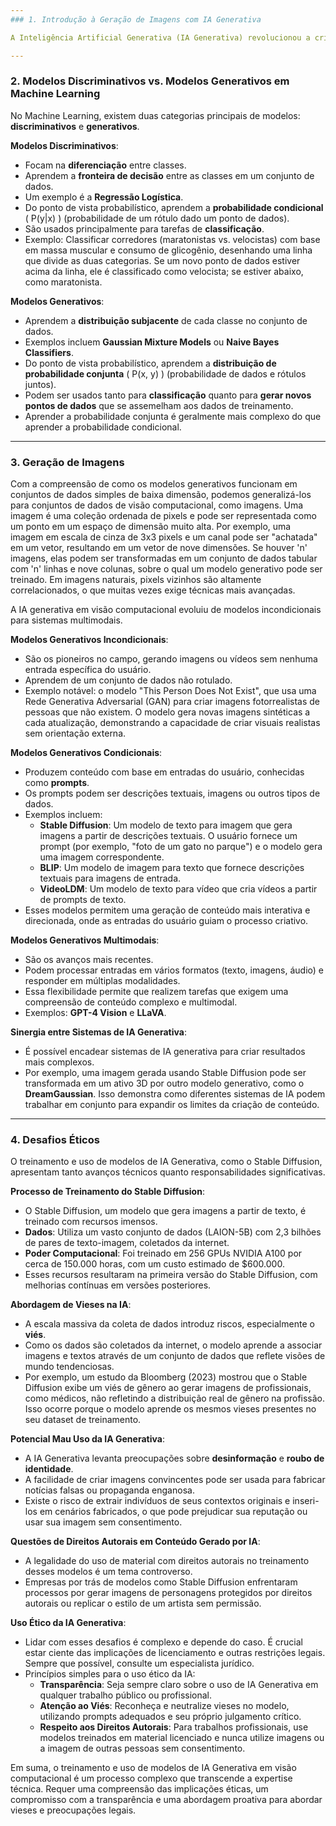```yaml
---
### 1. Introdução à Geração de Imagens com IA Generativa

A Inteligência Artificial Generativa (IA Generativa) revolucionou a criação de obras artísticas e profissionais, que antes exigiam habilidades especializadas e muito tempo. No campo da visão computacional, a IA Generativa é utilizada para resolver problemas reais, como a geração de imagens para marketing ou a limpeza de fotos pessoais. Modelos avançados como o Stable Diffusion XL podem gerar imagens a partir de texto. Uma imagem é essencialmente uma coleção ordenada de pixels, que pode ser representada como um ponto em um espaço de alta dimensão. Por exemplo, uma pequena imagem em escala de cinza de 3x3 pixels se torna um vetor em um espaço de nove dimensões. A maioria das combinações de pixels não resultam em imagens realistas; estas são como "ilhas" em um vasto "universo de ruído". Um exemplo prático é o dataset MNIST, onde as imagens de dígitos manuscritos, quando representadas em um espaço bidimensional após a redução de dimensionalidade, mostram que as imagens realistas ocupam apenas pequenas regiões. Modelos generativos aprendem a estrutura e a distribuição dessas imagens realistas para gerar novas imagens plausíveis, focando nos "picos" de uma distribuição multimodal.

---
```

### 2. Modelos Discriminativos vs. Modelos Generativos em Machine Learning

No Machine Learning, existem duas categorias principais de modelos: **discriminativos** e **generativos**.

**Modelos Discriminativos**:
* Focam na **diferenciação** entre classes.
* Aprendem a **fronteira de decisão** entre as classes em um conjunto de dados.
* Um exemplo é a **Regressão Logística**.
* Do ponto de vista probabilístico, aprendem a **probabilidade condicional** \( P(y|x) \) (probabilidade de um rótulo dado um ponto de dados).
* São usados principalmente para tarefas de **classificação**.
* Exemplo: Classificar corredores (maratonistas vs. velocistas) com base em massa muscular e consumo de glicogênio, desenhando uma linha que divide as duas categorias. Se um novo ponto de dados estiver acima da linha, ele é classificado como velocista; se estiver abaixo, como maratonista.

**Modelos Generativos**:
* Aprendem a **distribuição subjacente** de cada classe no conjunto de dados.
* Exemplos incluem **Gaussian Mixture Models** ou **Naive Bayes Classifiers**.
* Do ponto de vista probabilístico, aprendem a **distribuição de probabilidade conjunta** \( P(x, y) \) (probabilidade de dados e rótulos juntos).
* Podem ser usados tanto para **classificação** quanto para **gerar novos pontos de dados** que se assemelham aos dados de treinamento.
* Aprender a probabilidade conjunta é geralmente mais complexo do que aprender a probabilidade condicional.

---
### 3. Geração de Imagens

Com a compreensão de como os modelos generativos funcionam em conjuntos de dados simples de baixa dimensão, podemos generalizá-los para conjuntos de dados de visão computacional, como imagens. Uma imagem é uma coleção ordenada de pixels e pode ser representada como um ponto em um espaço de dimensão muito alta. Por exemplo, uma imagem em escala de cinza de 3x3 pixels e um canal pode ser "achatada" em um vetor, resultando em um vetor de nove dimensões. Se houver 'n' imagens, elas podem ser transformadas em um conjunto de dados tabular com 'n' linhas e nove colunas, sobre o qual um modelo generativo pode ser treinado. Em imagens naturais, pixels vizinhos são altamente correlacionados, o que muitas vezes exige técnicas mais avançadas.

A IA generativa em visão computacional evoluiu de modelos incondicionais para sistemas multimodais.

**Modelos Generativos Incondicionais**:
* São os pioneiros no campo, gerando imagens ou vídeos sem nenhuma entrada específica do usuário.
* Aprendem de um conjunto de dados não rotulado.
* Exemplo notável: o modelo "This Person Does Not Exist", que usa uma Rede Generativa Adversarial (GAN) para criar imagens fotorrealistas de pessoas que não existem. O modelo gera novas imagens sintéticas a cada atualização, demonstrando a capacidade de criar visuais realistas sem orientação externa.

**Modelos Generativos Condicionais**:
* Produzem conteúdo com base em entradas do usuário, conhecidas como **prompts**.
* Os prompts podem ser descrições textuais, imagens ou outros tipos de dados.
* Exemplos incluem:
    * **Stable Diffusion**: Um modelo de texto para imagem que gera imagens a partir de descrições textuais. O usuário fornece um prompt (por exemplo, "foto de um gato no parque") e o modelo gera uma imagem correspondente.
    * **BLIP**: Um modelo de imagem para texto que fornece descrições textuais para imagens de entrada.
    * **VideoLDM**: Um modelo de texto para vídeo que cria vídeos a partir de prompts de texto.
* Esses modelos permitem uma geração de conteúdo mais interativa e direcionada, onde as entradas do usuário guiam o processo criativo.

**Modelos Generativos Multimodais**:
* São os avanços mais recentes.
* Podem processar entradas em vários formatos (texto, imagens, áudio) e responder em múltiplas modalidades.
* Essa flexibilidade permite que realizem tarefas que exigem uma compreensão de conteúdo complexo e multimodal.
* Exemplos: **GPT-4 Vision** e **LLaVA**.

**Sinergia entre Sistemas de IA Generativa**:
* É possível encadear sistemas de IA generativa para criar resultados mais complexos.
* Por exemplo, uma imagem gerada usando Stable Diffusion pode ser transformada em um ativo 3D por outro modelo generativo, como o **DreamGaussian**. Isso demonstra como diferentes sistemas de IA podem trabalhar em conjunto para expandir os limites da criação de conteúdo.

---
### 4. Desafios Éticos

O treinamento e uso de modelos de IA Generativa, como o Stable Diffusion, apresentam tanto avanços técnicos quanto responsabilidades significativas.

**Processo de Treinamento do Stable Diffusion**:
* O Stable Diffusion, um modelo que gera imagens a partir de texto, é treinado com recursos imensos.
* **Dados**: Utiliza um vasto conjunto de dados (LAION-5B) com 2,3 bilhões de pares de texto-imagem, coletados da internet.
* **Poder Computacional**: Foi treinado em 256 GPUs NVIDIA A100 por cerca de 150.000 horas, com um custo estimado de $600.000.
* Esses recursos resultaram na primeira versão do Stable Diffusion, com melhorias contínuas em versões posteriores.

**Abordagem de Vieses na IA**:
* A escala massiva da coleta de dados introduz riscos, especialmente o **viés**.
* Como os dados são coletados da internet, o modelo aprende a associar imagens e textos através de um conjunto de dados que reflete visões de mundo tendenciosas.
* Por exemplo, um estudo da Bloomberg (2023) mostrou que o Stable Diffusion exibe um viés de gênero ao gerar imagens de profissionais, como médicos, não refletindo a distribuição real de gênero na profissão. Isso ocorre porque o modelo aprende os mesmos vieses presentes no seu dataset de treinamento.

**Potencial Mau Uso da IA Generativa**:
* A IA Generativa levanta preocupações sobre **desinformação** e **roubo de identidade**.
* A facilidade de criar imagens convincentes pode ser usada para fabricar notícias falsas ou propaganda enganosa.
* Existe o risco de extrair indivíduos de seus contextos originais e inseri-los em cenários fabricados, o que pode prejudicar sua reputação ou usar sua imagem sem consentimento.

**Questões de Direitos Autorais em Conteúdo Gerado por IA**:
* A legalidade do uso de material com direitos autorais no treinamento desses modelos é um tema controverso.
* Empresas por trás de modelos como Stable Diffusion enfrentaram processos por gerar imagens de personagens protegidos por direitos autorais ou replicar o estilo de um artista sem permissão.

**Uso Ético da IA Generativa**:
* Lidar com esses desafios é complexo e depende do caso. É crucial estar ciente das implicações de licenciamento e outras restrições legais. Sempre que possível, consulte um especialista jurídico.
* Princípios simples para o uso ético da IA:
    * **Transparência**: Seja sempre claro sobre o uso de IA Generativa em qualquer trabalho público ou profissional.
    * **Atenção ao Viés**: Reconheça e neutralize vieses no modelo, utilizando prompts adequados e seu próprio julgamento crítico.
    * **Respeito aos Direitos Autorais**: Para trabalhos profissionais, use modelos treinados em material licenciado e nunca utilize imagens ou a imagem de outras pessoas sem consentimento.

Em suma, o treinamento e uso de modelos de IA Generativa em visão computacional é um processo complexo que transcende a expertise técnica. Requer uma compreensão das implicações éticas, um compromisso com a transparência e uma abordagem proativa para abordar vieses e preocupações legais.